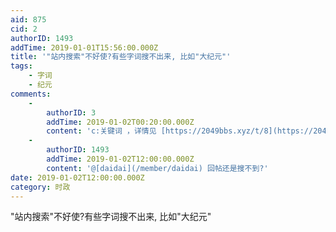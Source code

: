 ```yaml
---
aid: 875
cid: 2
authorID: 1493
addTime: 2019-01-01T15:56:00.000Z
title: '"站内搜索"不好使?有些字词搜不出来, 比如"大纪元"'
tags:
    - 字词
    - 纪元
comments:
    -
        authorID: 3
        addTime: 2019-01-02T00:20:00.000Z
        content: 'c:关键词 ，详情见 [https://2049bbs.xyz/t/8](https://2049bbs.xyz/t/8) 第二点。'
    -
        authorID: 1493
        addTime: 2019-01-02T12:00:00.000Z
        content: '@[daidai](/member/daidai) 回帖还是搜不到?'
date: 2019-01-02T12:00:00.000Z
category: 时政
---
```


"站内搜索"不好使?有些字词搜不出来, 比如"大纪元"
